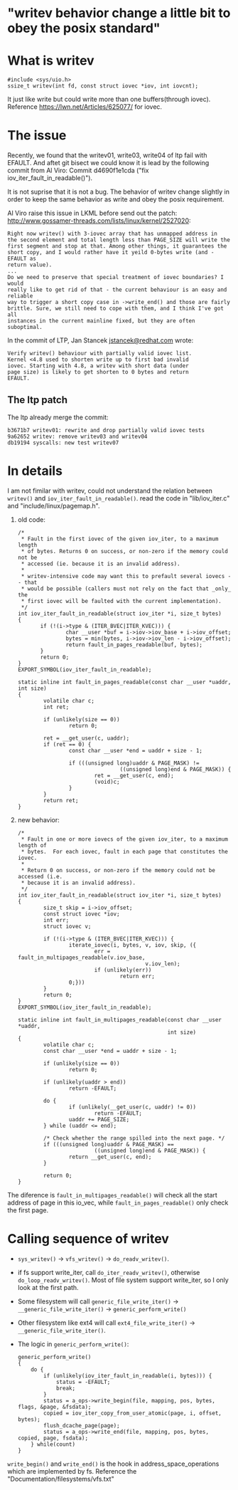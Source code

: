 # "writev behavior change a little bit to obey the posix standard"

# What is writev
```
#include <sys/uio.h>
ssize_t writev(int fd, const struct iovec *iov, int iovcnt);
```
It just like write but could write more than one buffers(through iovec). Reference <https://lwn.net/Articles/625077/> for iovec.

# The issue
Recently, we found that the writev01, write03, write04 of ltp fail with EFAULT. And aftet git bisect we could know it is lead by the following commit from Al Viro: Commit d4690f1e1cda ("fix iov_iter_fault_in_readable()").

It is not suprise that it is not a bug. The behavior of writev change slightly in order to keep the same behavior as write and obey the posix requirement.

Al Viro raise this issue in LKML before send out the patch: <http://www.gossamer-threads.com/lists/linux/kernel/2527020>:

```
Right now writev() with 3-iovec array that has unmapped address in
the second element and total length less than PAGE_SIZE will write the
first segment and stop at that. Among other things, it guarantees the
short copy, and I would rather have it yeild 0-bytes write (and -EFAULT as
return value).
...
Do we need to preserve that special treatment of iovec boundaries? I would
really like to get rid of that - the current behaviour is an easy and reliable
way to trigger a short copy case in ->write_end() and those are fairly
brittle. Sure, we still need to cope with them, and I think I've got all
instances in the current mainline fixed, but they are often suboptimal.
```

In the commit of LTP, Jan Stancek <jstancek@redhat.com> wrote:

```
Verify writev() behaviour with partially valid iovec list.
Kernel <4.8 used to shorten write up to first bad invalid
iovec. Starting with 4.8, a writev with short data (under
page size) is likely to get shorten to 0 bytes and return
EFAULT.
```

## The ltp patch
The ltp already merge the commit:

```
b3671b7 writev01: rewrite and drop partially valid iovec tests
9a62652 writev: remove writev03 and writev04
db19194 syscalls: new test writev07
```

# In details
I am not fimilar with writev, could not understand the relation between `writev()` and `iov_iter_fault_in_readable()`. read the code in "lib/iov_iter.c" and "include/linux/pagemap.h".

1.  old code:

    ```
    /*
     * Fault in the first iovec of the given iov_iter, to a maximum length
     * of bytes. Returns 0 on success, or non-zero if the memory could not be
     * accessed (ie. because it is an invalid address).
     *
     * writev-intensive code may want this to prefault several iovecs -- that
     * would be possible (callers must not rely on the fact that _only_ the
     * first iovec will be faulted with the current implementation).
     */
    int iov_iter_fault_in_readable(struct iov_iter *i, size_t bytes)
    {
           if (!(i->type & (ITER_BVEC|ITER_KVEC))) {
                   char __user *buf = i->iov->iov_base + i->iov_offset;
                   bytes = min(bytes, i->iov->iov_len - i->iov_offset);
                   return fault_in_pages_readable(buf, bytes);
           }
           return 0;
    }
    EXPORT_SYMBOL(iov_iter_fault_in_readable);

    static inline int fault_in_pages_readable(const char __user *uaddr, int size)
    {
            volatile char c;
            int ret;

            if (unlikely(size == 0))
                    return 0;

            ret = __get_user(c, uaddr);
            if (ret == 0) {
                    const char __user *end = uaddr + size - 1;

                    if (((unsigned long)uaddr & PAGE_MASK) !=
                                    ((unsigned long)end & PAGE_MASK)) {
                            ret = __get_user(c, end);
                            (void)c;
                    }
            }
            return ret;
    }
    ```

2.  new behavior:

    ```
    /*
     * Fault in one or more iovecs of the given iov_iter, to a maximum length of
     * bytes.  For each iovec, fault in each page that constitutes the iovec.
     *
     * Return 0 on success, or non-zero if the memory could not be accessed (i.e.
     * because it is an invalid address).
     */
    int iov_iter_fault_in_readable(struct iov_iter *i, size_t bytes)
    {
            size_t skip = i->iov_offset;
            const struct iovec *iov;
            int err;
            struct iovec v;

            if (!(i->type & (ITER_BVEC|ITER_KVEC))) {
                    iterate_iovec(i, bytes, v, iov, skip, ({
                            err = fault_in_multipages_readable(v.iov_base,
                                            v.iov_len);
                            if (unlikely(err))
                                    return err;
                    0;}))
            }
            return 0;
    }
    EXPORT_SYMBOL(iov_iter_fault_in_readable);

    static inline int fault_in_multipages_readable(const char __user *uaddr,
                                                   int size)
    {
            volatile char c;
            const char __user *end = uaddr + size - 1;

            if (unlikely(size == 0))
                    return 0;

            if (unlikely(uaddr > end))
                    return -EFAULT;

            do {
                    if (unlikely(__get_user(c, uaddr) != 0))
                            return -EFAULT;
                    uaddr += PAGE_SIZE;
            } while (uaddr <= end);

            /* Check whether the range spilled into the next page. */
            if (((unsigned long)uaddr & PAGE_MASK) ==
                            ((unsigned long)end & PAGE_MASK)) {
                    return __get_user(c, end);
            }

            return 0;
    }
    ```

The diference is `fault_in_multipages_readable()` will check all the start address of page in this io_vec, while `fault_in_pages_readable()` only check the first  page.

# Calling sequence of writev
*   `sys_writev()` -> `vfs_writev()` -> `do_readv_writev()`.
*   if fs support write_iter, call `do_iter_readv_writev()`, otherwise `do_loop_readv_writev()`. Most of file system support write_iter, so I only look at the first path.
*   Some filesystem will call `generic_file_write_iter()` -> `__generic_file_write_iter()` -> `generic_perform_write()`
*   Other filesystem like ext4 will call `ext4_file_write_iter()` -> `__generic_file_write_iter()`.
*   The logic in `generic_perform_write()`:

    ```
    generic_perform_write()
    {
        do {
            if (unlikely(iov_iter_fault_in_readable(i, bytes))) {
                status = -EFAULT;
                break;
            }
            status = a_ops->write_begin(file, mapping, pos, bytes, flags, &page, &fsdata);
            copied = iov_iter_copy_from_user_atomic(page, i, offset, bytes);
            flush_dcache_page(page);
            status = a_ops->write_end(file, mapping, pos, bytes, copied, page, fsdata);
        } while(count)
    }
    ```

`write_begin()` and `write_end()` is the hook in address_space_operations which are implemented by fs. Reference the "Documentation/filesystems/vfs.txt"


